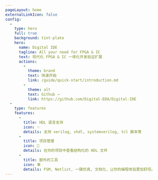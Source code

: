 ```yaml
---
pageLayout: home
externalLinkIcon: false
config:
  -
    type: hero
    full: true
    background: tint-plate
    hero:
      name: Digital IDE
      tagline: All your need for FPGA & IC
      text: 现代化 FPGA & IC 一体化开发验证扩展
      actions:
        -
          theme: brand
          text: 快速开始
          link: /guide/quick-start/introduction.md
        -
          theme: alt
          text: Github →
          link: https://github.com/Digital-EDA/Digital-IDE
  -
    type: features
    features:
      - 
        title: HDL 语言支持
        icon: ✨
        details: 支持 verilog, vhdl, systemverilog, tcl 脚本等
      - 
        title: 项目管理
        icon: 🎯
        details: 在你的项目中查看结构化的 HDL 文件
      -
        title: 额外的工具
        icon: 🛠️
        details: FSM, Netlist, 一键仿真, 文档化，让你的编程体验更加舒坦。
---
```

